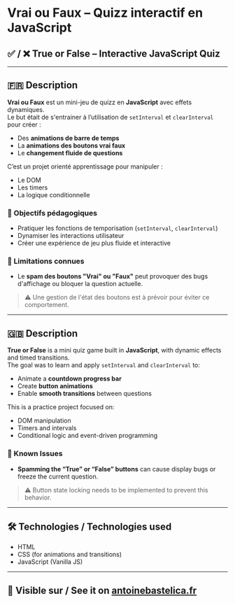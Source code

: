 # Vrai ou Faux – Quizz interactif en JavaScript  
## ✅ / ❌ True or False – Interactive JavaScript Quiz

---

## 🇫🇷 Description

**Vrai ou Faux** est un mini-jeu de quizz en **JavaScript** avec effets dynamiques.  
Le but était de s'entrainer à l’utilisation de `setInterval` et `clearInterval` pour créer :
- Des **animations de barre de temps**
- La **animations des boutons vrai faux**
- Le **changement fluide de questions**

C’est un projet orienté apprentissage pour manipuler :
- Le DOM
- Les timers
- La logique conditionnelle

### 🎯 Objectifs pédagogiques

- Pratiquer les fonctions de temporisation (`setInterval`, `clearInterval`)
- Dynamiser les interactions utilisateur
- Créer une expérience de jeu plus fluide et interactive

### 🧪 Limitations connues

- Le **spam des boutons "Vrai" ou "Faux"** peut provoquer des bugs d'affichage ou bloquer la question actuelle.  
> ⚠️ Une gestion de l'état des boutons est à prévoir pour éviter ce comportement.

---

## 🇬🇧 Description

**True or False** is a mini quiz game built in **JavaScript**, with dynamic effects and timed transitions.  
The goal was to learn and apply `setInterval` and `clearInterval` to:
- Animate a **countdown progress bar**
- Create **button animations**
- Enable **smooth transitions** between questions

This is a practice project focused on:
- DOM manipulation
- Timers and intervals
- Conditional logic and event-driven programming

### 🧪 Known Issues

- **Spamming the “True” or “False” buttons** can cause display bugs or freeze the current question.  
> ⚠️ Button state locking needs to be implemented to prevent this behavior.

---

## 🛠️ Technologies / Technologies used

- HTML  
- CSS (for animations and transitions)  
- JavaScript (Vanilla JS)

---

## 🚀 Visible sur / See it on [antoinebastelica.fr](https://antoinebastelica.fr/Projets/Calculette/calc.html)
